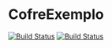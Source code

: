 # CofreExemplo

[![Build Status](https://travis-ci.org/rovanni/CofreExemplo.svg)](https://travis-ci.org/rovanni/CofreExemplo)
[![Build Status](https://sonarcloud.io/api/project_badges/quality_gate?project=br.edu.utfpr.cofre%3ACofreExemplo)](https://sonarcloud.io/api/project_badges/quality_gate?project=br.edu.utfpr.cofre%3ACofreExemplo)  
